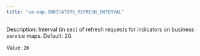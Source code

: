 ```yaml
---
title: "sa.map.INDICATORS_REFRESH_INTERVAL"
---
```


Description: Interval (in sec) of refresh requests for indicators on business service maps. Default: 20. 

Value: `20`